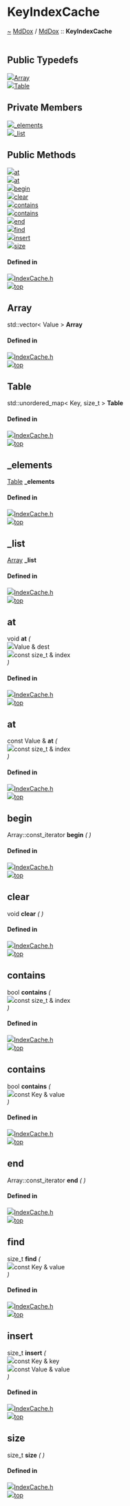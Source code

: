 <a id="keyindexcache"></a>
<h1>KeyIndexCache</h1>
<a id="a02071"></a>
<a href="https://github.com/CharlesCarley/MdDox#~">~</a>
<a href="index.md#index">MdDox</a>
<span class="inline-text">/</span>
<a href="a01838.md#mddox">MdDox</a>
<span class="inline-text">::</span>
<span class="bold-text"><b>KeyIndexCache</b></span>
<br/>
<br/>
<a id="public-typedefs"></a>
<h2>Public Typedefs</h2>
<span class="icon-list-item"><a href="#array" class="icon-list-item"><img src="../images/class.svg" class="icon-list-item"/><span class="icon-list-item">Array</span>
</a>
</span>
<br/>
<span class="icon-list-item"><a href="#table" class="icon-list-item"><img src="../images/class.svg" class="icon-list-item"/><span class="icon-list-item">Table</span>
</a>
</span>
<br/>
<a id="private-members"></a>
<h2>Private Members</h2>
<span class="icon-list-item"><a href="#_elements" class="icon-list-item"><img src="../images/class.svg" class="icon-list-item"/><span class="icon-list-item">_elements</span>
</a>
</span>
<br/>
<span class="icon-list-item"><a href="#_list" class="icon-list-item"><img src="../images/class.svg" class="icon-list-item"/><span class="icon-list-item">_list</span>
</a>
</span>
<br/>
<a id="public-methods"></a>
<h2>Public Methods</h2>
<span class="icon-list-item"><a href="#at" class="icon-list-item"><img src="../images/class.svg" class="icon-list-item"/><span class="icon-list-item">at</span>
</a>
</span>
<br/>
<span class="icon-list-item"><a href="#at" class="icon-list-item"><img src="../images/class.svg" class="icon-list-item"/><span class="icon-list-item">at</span>
</a>
</span>
<br/>
<span class="icon-list-item"><a href="#begin" class="icon-list-item"><img src="../images/class.svg" class="icon-list-item"/><span class="icon-list-item">begin</span>
</a>
</span>
<br/>
<span class="icon-list-item"><a href="#clear" class="icon-list-item"><img src="../images/class.svg" class="icon-list-item"/><span class="icon-list-item">clear</span>
</a>
</span>
<br/>
<span class="icon-list-item"><a href="#contains" class="icon-list-item"><img src="../images/class.svg" class="icon-list-item"/><span class="icon-list-item">contains</span>
</a>
</span>
<br/>
<span class="icon-list-item"><a href="#contains" class="icon-list-item"><img src="../images/class.svg" class="icon-list-item"/><span class="icon-list-item">contains</span>
</a>
</span>
<br/>
<span class="icon-list-item"><a href="#end" class="icon-list-item"><img src="../images/class.svg" class="icon-list-item"/><span class="icon-list-item">end</span>
</a>
</span>
<br/>
<span class="icon-list-item"><a href="#find" class="icon-list-item"><img src="../images/class.svg" class="icon-list-item"/><span class="icon-list-item">find</span>
</a>
</span>
<br/>
<span class="icon-list-item"><a href="#insert" class="icon-list-item"><img src="../images/class.svg" class="icon-list-item"/><span class="icon-list-item">insert</span>
</a>
</span>
<br/>
<span class="icon-list-item"><a href="#size" class="icon-list-item"><img src="../images/class.svg" class="icon-list-item"/><span class="icon-list-item">size</span>
</a>
</span>
<br/>
<a id="defined-in"></a>
<h4>Defined in</h4>
<span class="icon-list-item"><a href="https://github.com/CharlesCarley/MdDox/blob/master/Source/Utils/IndexCache.h#L164" class="icon-list-item"><img src="../images/file.svg" class="icon-list-item"/><span class="icon-list-item">IndexCache.h</span>
</a>
</span>
<br/>
<span class="icon-list-item"><a href="#keyindexcache" class="icon-list-item"><img src="../images/jumpToTop.svg" class="icon-list-item"/><span class="icon-list-item">top</span>
</a>
</span>
<a id="array"></a>
<h2>Array</h2>
<span class="inline-text">std::vector&lt; Value &gt;</span>
<span class="bold-text"><b>Array</b></span>
<br/>
<a id="defined-in"></a>
<h4>Defined in</h4>
<span class="icon-list-item"><a href="https://github.com/CharlesCarley/MdDox/blob/master/Source/Utils/IndexCache.h#L167" class="icon-list-item"><img src="../images/file.svg" class="icon-list-item"/><span class="icon-list-item">IndexCache.h</span>
</a>
</span>
<br/>
<span class="icon-list-item"><a href="#keyindexcache" class="icon-list-item"><img src="../images/jumpToTop.svg" class="icon-list-item"/><span class="icon-list-item">top</span>
</a>
</span>
<br/>
<a id="table"></a>
<h2>Table</h2>
<span class="inline-text">std::unordered_map&lt; Key, size_t &gt;</span>
<span class="bold-text"><b>Table</b></span>
<br/>
<a id="defined-in"></a>
<h4>Defined in</h4>
<span class="icon-list-item"><a href="https://github.com/CharlesCarley/MdDox/blob/master/Source/Utils/IndexCache.h#L166" class="icon-list-item"><img src="../images/file.svg" class="icon-list-item"/><span class="icon-list-item">IndexCache.h</span>
</a>
</span>
<br/>
<span class="icon-list-item"><a href="#keyindexcache" class="icon-list-item"><img src="../images/jumpToTop.svg" class="icon-list-item"/><span class="icon-list-item">top</span>
</a>
</span>
<br/>
<a id="_elements"></a>
<h2>_elements</h2>
<a href="a02071.md#table">Table</a>
<span class="bold-text"><b>_elements</b></span>
<br/>
<a id="defined-in"></a>
<h4>Defined in</h4>
<span class="icon-list-item"><a href="https://github.com/CharlesCarley/MdDox/blob/master/Source/Utils/IndexCache.h#L170" class="icon-list-item"><img src="../images/file.svg" class="icon-list-item"/><span class="icon-list-item">IndexCache.h</span>
</a>
</span>
<br/>
<span class="icon-list-item"><a href="#keyindexcache" class="icon-list-item"><img src="../images/jumpToTop.svg" class="icon-list-item"/><span class="icon-list-item">top</span>
</a>
</span>
<br/>
<a id="_list"></a>
<h2>_list</h2>
<a href="a02071.md#array">Array</a>
<span class="bold-text"><b>_list</b></span>
<br/>
<a id="defined-in"></a>
<h4>Defined in</h4>
<span class="icon-list-item"><a href="https://github.com/CharlesCarley/MdDox/blob/master/Source/Utils/IndexCache.h#L171" class="icon-list-item"><img src="../images/file.svg" class="icon-list-item"/><span class="icon-list-item">IndexCache.h</span>
</a>
</span>
<br/>
<span class="icon-list-item"><a href="#keyindexcache" class="icon-list-item"><img src="../images/jumpToTop.svg" class="icon-list-item"/><span class="icon-list-item">top</span>
</a>
</span>
<br/>
<a id="at"></a>
<h2>at</h2>
<span class="inline-text">void</span>
<span class="bold-text"><b>at</b></span>
<span class="italic-text"><i>(</i></span>
<div class="paragraph">
<span class="paragraph"><img src="../images/horSpace24px.svg"/><span class="inline-text">Value &amp;</span>
<span class="inline-text">dest</span>
</span>
</div>
<div class="paragraph">
<span class="paragraph"><img src="../images/horSpace24px.svg"/><span class="inline-text">const size_t &amp;</span>
<span class="inline-text">index</span>
</span>
</div>
<span class="italic-text"><i>)</i></span>
<a id="defined-in"></a>
<h4>Defined in</h4>
<span class="icon-list-item"><a href="https://github.com/CharlesCarley/MdDox/blob/master/Source/Utils/IndexCache.h#L192" class="icon-list-item"><img src="../images/file.svg" class="icon-list-item"/><span class="icon-list-item">IndexCache.h</span>
</a>
</span>
<br/>
<span class="icon-list-item"><a href="#keyindexcache" class="icon-list-item"><img src="../images/jumpToTop.svg" class="icon-list-item"/><span class="icon-list-item">top</span>
</a>
</span>
<br/>
<a id="at"></a>
<h2>at</h2>
<span class="inline-text">const Value &amp;</span>
<span class="bold-text"><b>at</b></span>
<span class="italic-text"><i>(</i></span>
<div class="paragraph">
<span class="paragraph"><img src="../images/horSpace24px.svg"/><span class="inline-text">const size_t &amp;</span>
<span class="inline-text">index</span>
</span>
</div>
<span class="italic-text"><i>)</i></span>
<a id="defined-in"></a>
<h4>Defined in</h4>
<span class="icon-list-item"><a href="https://github.com/CharlesCarley/MdDox/blob/master/Source/Utils/IndexCache.h#L200" class="icon-list-item"><img src="../images/file.svg" class="icon-list-item"/><span class="icon-list-item">IndexCache.h</span>
</a>
</span>
<br/>
<span class="icon-list-item"><a href="#keyindexcache" class="icon-list-item"><img src="../images/jumpToTop.svg" class="icon-list-item"/><span class="icon-list-item">top</span>
</a>
</span>
<br/>
<a id="begin"></a>
<h2>begin</h2>
<span class="inline-text">Array::const_iterator</span>
<span class="bold-text"><b>begin</b></span>
<span class="italic-text"><i>(</i></span>
<span class="italic-text"><i>)</i></span>
<a id="defined-in"></a>
<h4>Defined in</h4>
<span class="icon-list-item"><a href="https://github.com/CharlesCarley/MdDox/blob/master/Source/Utils/IndexCache.h#L239" class="icon-list-item"><img src="../images/file.svg" class="icon-list-item"/><span class="icon-list-item">IndexCache.h</span>
</a>
</span>
<br/>
<span class="icon-list-item"><a href="#keyindexcache" class="icon-list-item"><img src="../images/jumpToTop.svg" class="icon-list-item"/><span class="icon-list-item">top</span>
</a>
</span>
<br/>
<a id="clear"></a>
<h2>clear</h2>
<span class="inline-text">void</span>
<span class="bold-text"><b>clear</b></span>
<span class="italic-text"><i>(</i></span>
<span class="italic-text"><i>)</i></span>
<a id="defined-in"></a>
<h4>Defined in</h4>
<span class="icon-list-item"><a href="https://github.com/CharlesCarley/MdDox/blob/master/Source/Utils/IndexCache.h#L233" class="icon-list-item"><img src="../images/file.svg" class="icon-list-item"/><span class="icon-list-item">IndexCache.h</span>
</a>
</span>
<br/>
<span class="icon-list-item"><a href="#keyindexcache" class="icon-list-item"><img src="../images/jumpToTop.svg" class="icon-list-item"/><span class="icon-list-item">top</span>
</a>
</span>
<br/>
<a id="contains"></a>
<h2>contains</h2>
<span class="inline-text">bool</span>
<span class="bold-text"><b>contains</b></span>
<span class="italic-text"><i>(</i></span>
<div class="paragraph">
<span class="paragraph"><img src="../images/horSpace24px.svg"/><span class="inline-text">const size_t &amp;</span>
<span class="inline-text">index</span>
</span>
</div>
<span class="italic-text"><i>)</i></span>
<a id="defined-in"></a>
<h4>Defined in</h4>
<span class="icon-list-item"><a href="https://github.com/CharlesCarley/MdDox/blob/master/Source/Utils/IndexCache.h#L207" class="icon-list-item"><img src="../images/file.svg" class="icon-list-item"/><span class="icon-list-item">IndexCache.h</span>
</a>
</span>
<br/>
<span class="icon-list-item"><a href="#keyindexcache" class="icon-list-item"><img src="../images/jumpToTop.svg" class="icon-list-item"/><span class="icon-list-item">top</span>
</a>
</span>
<br/>
<a id="contains"></a>
<h2>contains</h2>
<span class="inline-text">bool</span>
<span class="bold-text"><b>contains</b></span>
<span class="italic-text"><i>(</i></span>
<div class="paragraph">
<span class="paragraph"><img src="../images/horSpace24px.svg"/><span class="inline-text">const Key &amp;</span>
<span class="inline-text">value</span>
</span>
</div>
<span class="italic-text"><i>)</i></span>
<a id="defined-in"></a>
<h4>Defined in</h4>
<span class="icon-list-item"><a href="https://github.com/CharlesCarley/MdDox/blob/master/Source/Utils/IndexCache.h#L214" class="icon-list-item"><img src="../images/file.svg" class="icon-list-item"/><span class="icon-list-item">IndexCache.h</span>
</a>
</span>
<br/>
<span class="icon-list-item"><a href="#keyindexcache" class="icon-list-item"><img src="../images/jumpToTop.svg" class="icon-list-item"/><span class="icon-list-item">top</span>
</a>
</span>
<br/>
<a id="end"></a>
<h2>end</h2>
<span class="inline-text">Array::const_iterator</span>
<span class="bold-text"><b>end</b></span>
<span class="italic-text"><i>(</i></span>
<span class="italic-text"><i>)</i></span>
<a id="defined-in"></a>
<h4>Defined in</h4>
<span class="icon-list-item"><a href="https://github.com/CharlesCarley/MdDox/blob/master/Source/Utils/IndexCache.h#L244" class="icon-list-item"><img src="../images/file.svg" class="icon-list-item"/><span class="icon-list-item">IndexCache.h</span>
</a>
</span>
<br/>
<span class="icon-list-item"><a href="#keyindexcache" class="icon-list-item"><img src="../images/jumpToTop.svg" class="icon-list-item"/><span class="icon-list-item">top</span>
</a>
</span>
<br/>
<a id="find"></a>
<h2>find</h2>
<span class="inline-text">size_t</span>
<span class="bold-text"><b>find</b></span>
<span class="italic-text"><i>(</i></span>
<div class="paragraph">
<span class="paragraph"><img src="../images/horSpace24px.svg"/><span class="inline-text">const Key &amp;</span>
<span class="inline-text">value</span>
</span>
</div>
<span class="italic-text"><i>)</i></span>
<a id="defined-in"></a>
<h4>Defined in</h4>
<span class="icon-list-item"><a href="https://github.com/CharlesCarley/MdDox/blob/master/Source/Utils/IndexCache.h#L220" class="icon-list-item"><img src="../images/file.svg" class="icon-list-item"/><span class="icon-list-item">IndexCache.h</span>
</a>
</span>
<br/>
<span class="icon-list-item"><a href="#keyindexcache" class="icon-list-item"><img src="../images/jumpToTop.svg" class="icon-list-item"/><span class="icon-list-item">top</span>
</a>
</span>
<br/>
<a id="insert"></a>
<h2>insert</h2>
<span class="inline-text">size_t</span>
<span class="bold-text"><b>insert</b></span>
<span class="italic-text"><i>(</i></span>
<div class="paragraph">
<span class="paragraph"><img src="../images/horSpace24px.svg"/><span class="inline-text">const Key &amp;</span>
<span class="inline-text">key</span>
</span>
</div>
<div class="paragraph">
<span class="paragraph"><img src="../images/horSpace24px.svg"/><span class="inline-text">const Value &amp;</span>
<span class="inline-text">value</span>
</span>
</div>
<span class="italic-text"><i>)</i></span>
<a id="defined-in"></a>
<h4>Defined in</h4>
<span class="icon-list-item"><a href="https://github.com/CharlesCarley/MdDox/blob/master/Source/Utils/IndexCache.h#L174" class="icon-list-item"><img src="../images/file.svg" class="icon-list-item"/><span class="icon-list-item">IndexCache.h</span>
</a>
</span>
<br/>
<span class="icon-list-item"><a href="#keyindexcache" class="icon-list-item"><img src="../images/jumpToTop.svg" class="icon-list-item"/><span class="icon-list-item">top</span>
</a>
</span>
<br/>
<a id="size"></a>
<h2>size</h2>
<span class="inline-text">size_t</span>
<span class="bold-text"><b>size</b></span>
<span class="italic-text"><i>(</i></span>
<span class="italic-text"><i>)</i></span>
<a id="defined-in"></a>
<h4>Defined in</h4>
<span class="icon-list-item"><a href="https://github.com/CharlesCarley/MdDox/blob/master/Source/Utils/IndexCache.h#L228" class="icon-list-item"><img src="../images/file.svg" class="icon-list-item"/><span class="icon-list-item">IndexCache.h</span>
</a>
</span>
<br/>
<span class="icon-list-item"><a href="#keyindexcache" class="icon-list-item"><img src="../images/jumpToTop.svg" class="icon-list-item"/><span class="icon-list-item">top</span>
</a>
</span>
<br/>
</div>
</div>
</body>
</html>
